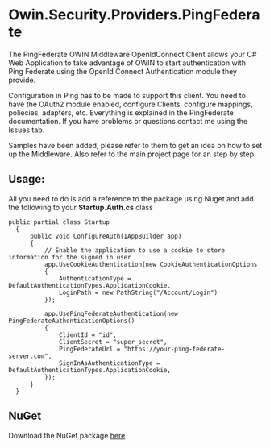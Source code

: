 

# Owin.Security.Providers.PingFederate

The PingFederate OWIN Middleware OpenIdConnect Client allows your C# Web Application to take advantage of OWIN to start authentication with Ping Federate using the OpenId Connect Authentication module they provide.

Configuration in Ping has to be made to support this client. You need to have the OAuth2 module enabled, configure Clients, configure mappings, poliecies, adapters, etc. Everything is explained in the PingFederate documentation. If you have problems or questions contact me using the Issues tab.

Samples have been added, please refer to them to get an idea on how to set up the Middleware. Also refer to the main project page for an step by step.

## Usage:

All you need to do is add a reference to the package using Nuget and add the following to your **Startup.Auth.cs** class 

    public partial class Startup
      {
          public void ConfigureAuth(IAppBuilder app)
          {
              // Enable the application to use a cookie to store information for the signed in user
              app.UseCookieAuthentication(new CookieAuthenticationOptions
              {
                  AuthenticationType = DefaultAuthenticationTypes.ApplicationCookie,
                  LoginPath = new PathString("/Account/Login")
              });
              
              app.UsePingFederateAuthentication(new PingFederateAuthenticationOptions()
              {
                  ClientId = "id",
                  ClientSecret = "super_secret",
                  PingFederateUrl = "https://your-ping-federate-server.com",
                  SignInAsAuthenticationType = DefaultAuthenticationTypes.ApplicationCookie,
              });
          }
      }
      
      

## NuGet

Download the NuGet package [here](http://bit.ly/OpenIDConnect)


